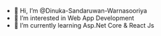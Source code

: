 - 👋 Hi, I’m @Dinuka-Sandaruwan-Warnasooriya
- 👀 I’m interested in Web App Development
- 🌱 I’m currently learning  Asp.Net Core & React Js


<!---
Dinuka-Sandaruwan-Warnasooriya/Dinuka-Sandaruwan-Warnasooriya is a ✨ special ✨ repository because its `README.md` (this file) appears on your GitHub profile.
You can click the Preview link to take a look at your changes.
--->
